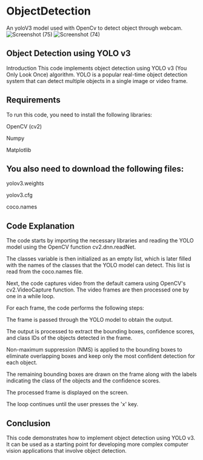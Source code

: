 # ObjectDetection
An yoloV3 model used with OpenCv to detect object through webcam.
![Screenshot (75)](https://user-images.githubusercontent.com/102272183/213876079-7a187414-c8aa-4a6c-80fc-a3de0feb65cc.png)
![Screenshot (74)](https://user-images.githubusercontent.com/102272183/213876187-a48e4bde-c7ee-49d3-9115-6ce2c77d84d0.png)

## Object Detection using YOLO v3
Introduction
This code implements object detection using YOLO v3 (You Only Look Once) algorithm. YOLO is a popular real-time object detection system that can detect multiple objects in a single image or video frame.

## Requirements
To run this code, you need to install the following libraries:

OpenCV (cv2)

Numpy

Matplotlib

## You also need to download the following files:

yolov3.weights

yolov3.cfg

coco.names

## Code Explanation
The code starts by importing the necessary libraries and reading the YOLO model using the OpenCV function cv2.dnn.readNet.

The classes variable is then initialized as an empty list, which is later filled with the names of the classes that the YOLO model can detect. This list is read from the coco.names file.

Next, the code captures video from the default camera using OpenCV's cv2.VideoCapture function. The video frames are then processed one by one in a while loop.

For each frame, the code performs the following steps:

The frame is passed through the YOLO model to obtain the output.

The output is processed to extract the bounding boxes, confidence scores, and class IDs of the objects detected in the frame.

Non-maximum suppression (NMS) is applied to the bounding boxes to eliminate overlapping boxes and keep only the most confident detection for each object.

The remaining bounding boxes are drawn on the frame along with the labels indicating the class of the objects and the confidence scores.

The processed frame is displayed on the screen.

The loop continues until the user presses the 'x' key.

## Conclusion
This code demonstrates how to implement object detection using YOLO v3. It can be used as a starting point for developing more complex computer vision applications that involve object detection.


